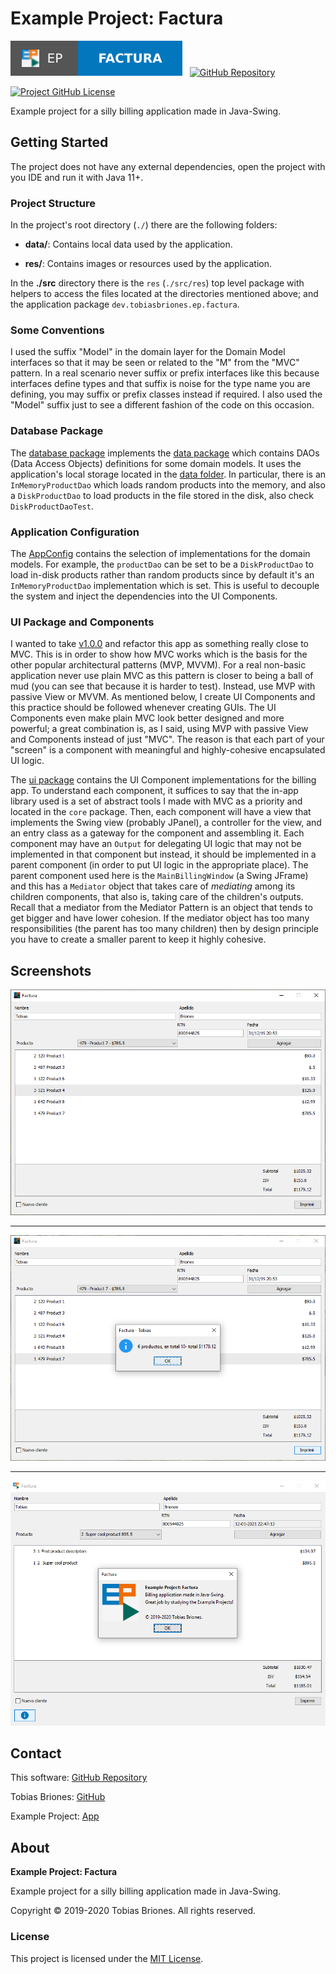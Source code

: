 # Example Project: Factura

[![EP](./docs/badge.svg)](https://tobiasbriones.github.io/example-project/ep/factura)
&nbsp;
[![GitHub Repository](https://raw.githubusercontent.com/tobiasbriones/general-images/main/example-projects/badges/ep-gh-repo-badge.svg)](https://github.com/tobiasbriones/ep-factura)

[![Project GitHub License](https://img.shields.io/github/license/tobiasbriones/ep-factura.svg?style=flat-square)](https://github.com/tobiasbriones/ep-factura/blob/main/LICENSE)

Example project for a silly billing application made in Java-Swing.

## Getting Started

The project does not have any external dependencies, open the project with you IDE and run it with Java 11+.

### Project Structure

In the project's root directory (`./`) there are the following folders:

- **data/**: Contains local data used by the application.

- **res/**: Contains images or resources used by the application.

In the **./src** directory there is the `res` (`./src/res`) top level package with helpers to access the files located
at the directories mentioned above; and the application package `dev.tobiasbriones.ep.factura`.

### Some Conventions

I used the suffix "Model" in the domain layer for the Domain Model interfaces so that it may be seen or related to the
"M" from the "MVC" pattern. In a real scenario never suffix or prefix interfaces like this because interfaces define
types and that suffix is noise for the type name you are defining, you may suffix or prefix classes instead if required.
I also used the "Model" suffix just to see a different fashion of the code on this occasion.

### Database Package

The [database package](./src/dev/tobiasbriones/ep/factura/database) implements
the [data package](./src/dev/tobiasbriones/ep/factura/data) which contains DAOs (Data Access Objects)
definitions for some domain models. It uses the application's local storage located in the [data folder](./data). In
particular, there is an `InMemoryProductDao` which loads random products into the memory, and also a
`DiskProductDao` to load products in the file stored in the disk, also check `DiskProductDaoTest`.

### Application Configuration

The [AppConfig](./src/dev/tobiasbriones/ep/factura/AppConfig.java) contains the selection of implementations for
the domain models. For example, the `productDao` can be set to be a `DiskProductDao` to load in-disk products rather
than random products since by default it's an `InMemoryProductDao` implementation which is set. This is useful to
decouple the system and inject the dependencies into the UI Components.

### UI Package and Components

I wanted to take [v1.0.0](https://github.com/tobiasbriones/ep-factura/releases/tag/v1.0.0) and
refactor this app as something really close to MVC. This is in order to show how MVC works which is the basis for the
other popular architectural patterns (MVP, MVVM). For a real non-basic application never use plain MVC as this pattern
is closer to being a ball of mud (you can see that because it is harder to test). Instead, use MVP with passive View or
MVVM. As mentioned below, I create UI Components and this practice should be followed whenever creating GUIs. The UI
Components even make plain MVC look better designed and more powerful; a great combination is, as I said, using MVP with
passive View and Components instead of just "MVC". The reason is that each part of your "screen" is a component with
meaningful and highly-cohesive encapsulated UI logic.

The [ui package](./src/dev/tobiasbriones/ep/factura/ui) contains the UI Component implementations for the billing
app. To understand each component, it suffices to say that the in-app library used is a set of abstract tools I made
with MVC as a priority and located in the `core` package. Then, each component will have a view that implements the
Swing view (probably JPanel), a controller for the view, and an entry class as a gateway for the component and
assembling it. Each component may have an `Output` for delegating UI logic that may not be implemented in that component
but instead, it should be implemented in a parent component (in order to put UI logic in the appropriate place). The
parent component used here is the
`MainBillingWindow` (a Swing JFrame) and this has a `Mediator` object that takes care of *mediating* among its children
components, that also is, taking care of the children's outputs. Recall that a mediator from the Mediator Pattern is an
object that tends to get bigger and have lower cohesion. If the mediator object has too many responsibilities (the
parent has too many children) then by design principle you have to create a smaller parent to keep it highly cohesive.

## Screenshots

![Screenshot 1](./docs/screenshot-1.png)

---

![Screenshot 2](./docs/screenshot-2.png)

---

![Screenshot 3](./docs/screenshot-3.png)

## Contact

This software: [GitHub Repository](https://github.com/tobiasbriones/ep-factura)

Tobias Briones: [GitHub](https://github.com/tobiasbriones)

Example Project: [App](https://tobiasbriones.github.io/example-project)

## About

**Example Project: Factura**

Example project for a silly billing application made in Java-Swing.

Copyright © 2019-2020 Tobias Briones. All rights reserved.

### License

This project is licensed under the [MIT License](./LICENSE).
